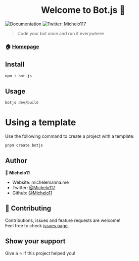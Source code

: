 <h1 align="center">Welcome to Bot.js 👋</h1>
<p>
  <a href="https://michelemanna.me" target="_blank">
    <img alt="Documentation" src="https://img.shields.io/badge/documentation-yes-brightgreen.svg" />
  </a>
  <a href="https://twitter.com/Michelo117" target="_blank">
    <img alt="Twitter: Michelo117" src="https://img.shields.io/twitter/follow/Michelo117.svg?style=social" />
  </a>
</p>

> Code your bot once and run it everywhere

### 🏠 [Homepage](https://github.com/Michelo11/botjs)

## Install

```sh
npm i bot.js
```

## Usage

```sh
botjs dev/build
```

# Using a template 
Use the following command to create a project with a template:

```bash
pnpm create botjs
```

## Author

👤 **Michelo11**

* Website: michelemanna.me
* Twitter: [@Michelo117](https://twitter.com/Michelo117)
* Github: [@Michelo11](https://github.com/Michelo11)

## 🤝 Contributing

Contributions, issues and feature requests are welcome!<br />Feel free to check [issues page](https://github.com/Michelo11/botjs/issues). 

## Show your support

Give a ⭐️ if this project helped you!
